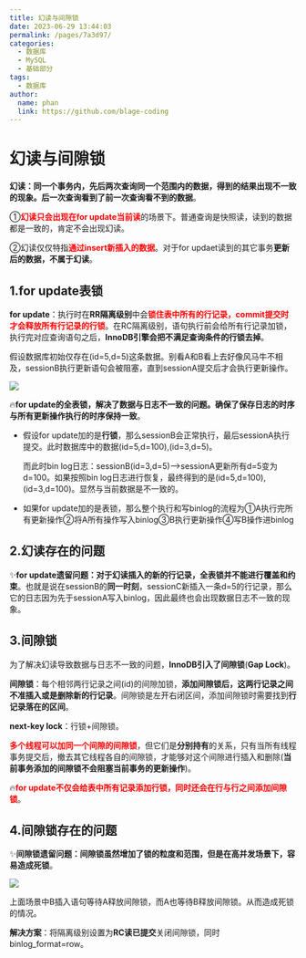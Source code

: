 ```yaml
---
title: 幻读与间隙锁
date: 2023-06-29 13:44:03
permalink: /pages/7a3d97/
categories:
  - 数据库
  - MySQL
  - 基础部分
tags:
  - 数据库
author: 
  name: phan
  link: https://github.com/blage-coding
---
```

# 幻读与间隙锁

**幻读：同一个事务内，先后两次查询同一个范围内的数据，得到的结果出现不一致的现象。后一次查询看到了前一次查询看不到的数据**。

①<font color="red">**幻读只会出现在for update当前读**</font>的场景下。普通查询是快照读，读到的数据都是一致的，肯定不会出现幻读。

②幻读仅仅特指<font color="red">**通过insert新插入的数据**</font>。对于for updaet读到的其它事务**更新后的数据，不属于幻读**。

## 1.for update表锁

**for update**：执行时在**RR隔离级别**中会<font color="red">**锁住表中所有的行记录，commit提交时才会释放所有行记录的行锁**</font>。在RC隔离级别，语句执行前会给所有行记录加锁，执行完对应查询语句之后，**InnoDB引擎会把不满足查询条件的行锁去掉**。

假设数据库初始仅存在(id=5,d=5)这条数据。别看A和B看上去好像风马牛不相及，sessionB执行更新语句会被阻塞，直到sessionA提交后才会执行更新操作。

![](https://jsd.cdn.zzko.cn/gh/blage-coding/picx-images-hosting@master/20230629/image.2qsmuuo7ii60.webp)

🔥**for update的全表锁，解决了数据与日志不一致的问题。确保了保存日志的时序与所有更新操作执行的时序保持一致**。

- 假设for update加的是**行锁**，那么sessionB会正常执行，最后sessionA执行提交。此时数据库中的数据(id=5,d=100),(id=3,d=5)。

  而此时bin log日志：sessionB(id=3,d=5)——>sessionA更新所有d=5变为d=100。如果按照bin log日志进行恢复，最终得到的是(id=5,d=100),(id=3,d=100)。显然与当前数据是不一致的。

- 如果for update加的是表锁，那么整个执行和写binlog的流程为①A执行完所有更新操作②将A所有操作写入binlog③B执行更新操作④写B操作进binlog

## 2.幻读存在的问题

✨**for update遗留问题：对于幻读插入的新的行记录，全表锁并不能进行覆盖和约束**。也就是说在sessionB的**同一时刻**，sessionC新插入一条d=5的行记录，那么它的日志因为先于sessionA写入binlog，因此最终也会出现数据日志不一致的现象。

## 3.间隙锁

为了解决幻读导致数据与日志不一致的问题，**InnoDB引入了间隙锁**(**Gap Lock**)。

**间隙锁**：每个相邻两行记录之间(id)的间隙加锁，**添加间隙锁后，这两行记录之间不准插入或是删除新的行记录**。间隙锁是左开右闭区间，添加间隙锁时需要找到**行记录落在的区间**。

**next-key lock**：行锁+间隙锁。

<font color="red">**多个线程可以加同一个间隙的间隙锁**</font>，但它们是**分别持有**的关系，只有当所有线程事务提交后，撤去其它线程各自的间隙锁，才能够对这个间隙进行插入和删除(**当前事务添加的间隙锁不会阻塞当前事务的更新操作**)。

🔥<font color="red">**for update不仅会给表中所有记录添加行锁，同时还会在行与行之间添加间隙锁**</font>。

## 4.间隙锁存在的问题

✨**间隙锁遗留问题：间隙锁虽然增加了锁的粒度和范围，但是在高并发场景下，容易造成死锁**。

![](https://jsd.cdn.zzko.cn/gh/blage-coding/picx-images-hosting@master/20230629/image.7658v5rqcd40.webp)

上面场景中B插入语句等待A释放间隙锁，而A也等待B释放间隙锁。从而造成死锁的情况。

**解决方案**：将隔离级别设置为**RC读已提交**关闭间隙锁，同时binlog_format=row。